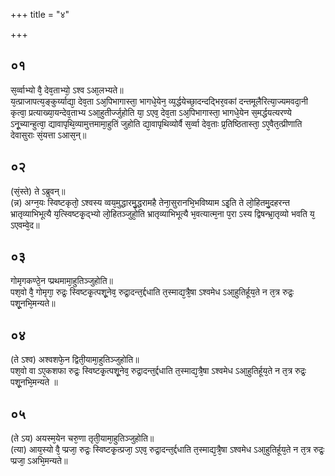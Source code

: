 +++
title = "४"

+++
## ०१
स᳘र्व्वाभ्यो वै᳘ देव᳘ताभ्यो᳘ ऽश्व ऽआ᳘लभ्यते॥  
य᳘त्प्राजापत्य᳘ङ्कुर्य्याद्या᳘ देव᳘ता ऽअ᳘पिभागास्ता᳘ भागधे᳘येन᳘ व्य᳘र्द्धयेच्छा᳘दन्दद्भिर᳘वकां दन्तमूलैरित्या᳘ज्यमवदा᳘नी कृत्वा᳘ प्रत्याख्या᳘यन्देव᳘ताभ्य ऽआ᳘हुतीर्ज्जुहोति या᳘ ऽएव᳘ देव᳘ता ऽअ᳘पिभागास्ता᳘ भागधे᳘येन स᳘मर्द्धयत्यरण्ये ऽनू᳘च्यान्हुत्वा᳘ द्यावापृथि᳘व्यामुत्तमामा᳘हुतिं जुहोति द्या᳘वापृथिव्योर्वै स᳘र्व्वा देव᳘ताः प्र᳘तिष्ठितास्ता᳘ ऽए᳘वैत᳘त्प्रीणाति देवासुराः सं᳘यत्ता ऽआस᳘न्॥  
## ०२
(सं᳘स्ते) ते ऽब्रुवन्॥  
(न्न) अग्न᳘यः स्विष्टकृतो᳘ ऽश्वस्य व्वय᳘मुद्धारमु᳘द्धरामहै तेना᳘सुरानभि᳘भविष्याम ऽइ᳘ति ते लो᳘हितमु᳘दहरन्त भ्रातृव्याभिभूत्यै य᳘त्स्विष्टकृ᳘द्भ्यो लो᳘हितञ्जुहो᳘ति भ्रातृव्याभिभूत्यै भ᳘वत्यात्म᳘ना प᳘रा ऽस्य द्विषन्भ्रा᳘तृव्यो भवति य᳘ ऽएवम्वे᳘द॥  
## ०३
गोमृगकण्ठे᳘न प्प्रथमामा᳘हुतिञ्जुहोति॥  
पश᳘वो वै᳘ गोमृगा᳘ रुद्रः᳘ स्विष्टकृ᳘त्पशू᳘नेव᳘ रुद्रा᳘दन्त᳘र्द्दधाति त᳘स्माद्य᳘त्रै᳘षा ऽश्वमेध ऽआ᳘हुतिर्हूय᳘ते न त᳘त्र रुद्रः᳘ पशू᳘नभि᳘मन्यते॥  
## ०४
(ते ऽश्व) अश्वशफे᳘न द्विती᳘यामा᳘हुतिञ्जुहोति॥  
पश᳘वो वा ऽए᳘कशफा रुद्रः᳘ स्विष्टकृ᳘त्पशू᳘नेव᳘ रुद्रा᳘दन्त᳘र्द्दधाति त᳘स्माद्य᳘त्रै᳘षा ऽश्वमेध ऽआ᳘हुतिर्हूय᳘ते न त᳘त्र रुद्रः᳘ पशू᳘नभि᳘मन्यते ॥  
## ०५
(ते ऽय) अयस्म᳘येन चरु᳘णा तृती᳘यामा᳘हुतिञ्जुहोति॥  
(त्या) आय᳘स्यो वै᳘ प्प्रजा᳘ रुद्रः᳘ स्विष्टकृ᳘त्प्रजा᳘ ऽएव᳘ रुद्रा᳘दन्त᳘र्द्दधाति त᳘स्माद्य᳘त्रै᳘षा ऽश्वमेध ऽआ᳘हुतिर्हूय᳘ते न त᳘त्र रुद्रः᳘ प्प्रजा᳘ ऽअभि᳘मन्यते॥  
